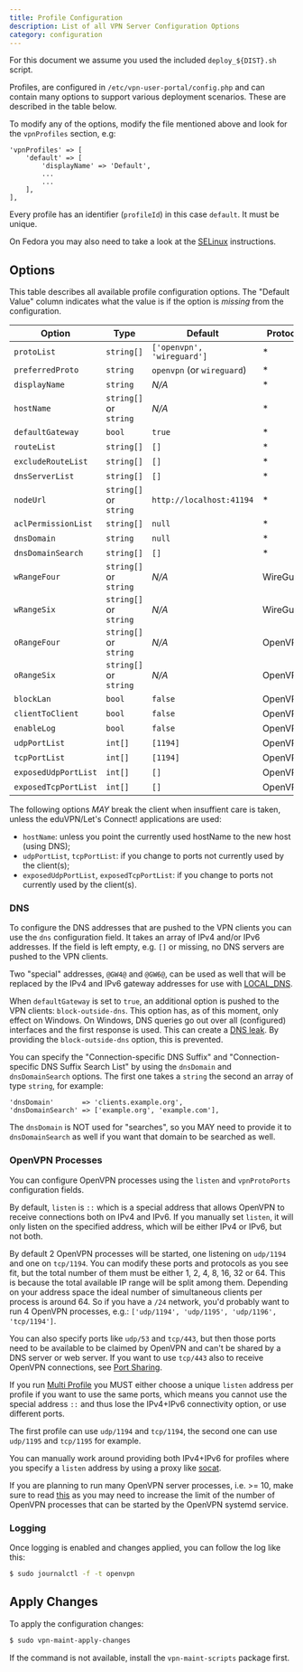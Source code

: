 ```yaml
---
title: Profile Configuration
description: List of all VPN Server Configuration Options
category: configuration
---
```


For this document we assume you used the included `deploy_${DIST}.sh` script.

Profiles, are configured in `/etc/vpn-user-portal/config.php` and
can contain many options to support various deployment scenarios. These are 
described in the table below.

To modify any of the options, modify the file mentioned above and look for the
`vpnProfiles` section, e.g:

```
'vpnProfiles' => [
    'default' => [
        'displayName' => 'Default',
        ...
        ...
    ],
],
```

Every profile has an identifier (`profileId`) in this case `default`. It must 
be unique.

On Fedora you may also need to take a look at the [SELinux](SELINUX.md) 
instructions.

## Options

This table describes all available profile configuration options. The 
"Default Value" column indicates what the value is if the option is _missing_ 
from the configuration.

| Option               | Type                   | Default                                             | Protocol  |
| -------------------- | ---------------------- | --------------------------------------------------- | --------- |
| `protoList`          | `string[]`             | `['openvpn', 'wireguard']`                          | *         |
| `preferredProto`     | `string`               | `openvpn` (or `wireguard`)                          | *         |
| `displayName`        | `string`               | _N/A_                                               | *         |
| `hostName`           | `string[]` or `string` | _N/A_                                               | *         |
| `defaultGateway`     | `bool`                 | `true`                                              | *         |
| `routeList`          | `string[]`             | `[]`                                                | *         |
| `excludeRouteList`   | `string[]`             | `[]`                                                | *         |
| `dnsServerList`      | `string[]`             | `[]`                                                | *         |
| `nodeUrl`            | `string[]` or `string` | `http://localhost:41194`                            | *         |
| `aclPermissionList`  | `string[]`             | `null`                                              | *         |
| `dnsDomain`          | `string`               | `null`                                              | *         |
| `dnsDomainSearch`    | `string[]`             | `[]`                                                | *         |
| `wRangeFour`         | `string[]` or `string` | _N/A_                                               | WireGuard |
| `wRangeSix`          | `string[]` or `string` | _N/A_                                               | WireGuard |
| `oRangeFour`         | `string[]` or `string` | _N/A_                                               | OpenVPN   |
| `oRangeSix`          | `string[]` or `string` | _N/A_                                               | OpenVPN   |
| `blockLan`           | `bool`                 | `false`                                             | OpenVPN   |
| `clientToClient`     | `bool`                 | `false`                                             | OpenVPN   |
| `enableLog`          | `bool`                 | `false`                                             | OpenVPN   |
| `udpPortList`        | `int[]`                | `[1194]`                                            | OpenVPN   |
| `tcpPortList`        | `int[]`                | `[1194]`                                            | OpenVPN   |
| `exposedUdpPortList` | `int[]`                | `[]`                                                | OpenVPN   |
| `exposedTcpPortList` | `int[]`                | `[]`                                                | OpenVPN   |

The following options _MAY_ break the client when insuffient care is taken, 
unless the eduVPN/Let's Connect! applications are used:

* `hostName`: unless you point the currently used hostName to the new host 
  (using DNS);
* `udpPortList`, `tcpPortList`: if you change to ports not currently used by 
  the client(s);
* `exposedUdpPortList`, `exposedTcpPortList`: if you change to ports not 
  currently used by the client(s).

### DNS

To configure the DNS addresses that are pushed to the VPN clients you can use
the `dns` configuration field. It takes an array of IPv4 and/or IPv6 addresses. 
If the field is left empty, e.g. `[]` or missing, no DNS servers are pushed to 
the VPN clients.

Two "special" addresses, `@GW4@` and `@GW6@`, can be used as well that will be 
replaced by the IPv4 and IPv6 gateway addresses for use with 
[LOCAL_DNS](LOCAL_DNS.md).

When `defaultGateway` is set to `true`, an additional option is pushed to the
VPN clients: `block-outside-dns`. This option has, as of this moment, only 
effect on Windows. On Windows, DNS queries go out over all (configured) 
interfaces and the first response is used. This can create a 
[DNS leak](https://en.wikipedia.org/wiki/DNS_leak). By providing the 
`block-outside-dns` option, this is prevented.

You can specify the "Connection-specific DNS Suffix" and 
"Connection-specific DNS Suffix Search List" by using the `dnsDomain` and
`dnsDomainSearch` options. The first one takes a `string` the second an array 
of type `string`, for example:

```
'dnsDomain'       => 'clients.example.org',
'dnsDomainSearch' => ['example.org', 'example.com'],
```

The `dnsDomain` is NOT used for "searches", so you MAY need to provide it to 
`dnsDomainSearch` as well if you want that domain to be searched as well.

### OpenVPN Processes

You can configure OpenVPN processes using the `listen` and `vpnProtoPorts` 
configuration fields. 

By default, `listen` is `::` which is a special address that allows OpenVPN to
receive connections both on IPv4 and IPv6. If you manually set `listen`, it 
will only listen on the specified address, which will be either IPv4 or IPv6,
but not both.

By default 2 OpenVPN processes will be started, one listening on `udp/1194` and
one on `tcp/1194`. You can modify these ports and protocols as you see fit, but
the total number of them must be either 1, 2, 4, 8, 16, 32 or 64. This is 
because the total available IP range will be split among them. Depending on 
your address space the ideal number of simultaneous clients per process is 
around 64. So if you have a `/24` network, you'd probably want to run 4 
OpenVPN processes, e.g.: `['udp/1194', 'udp/1195', 'udp/1196', 'tcp/1194']`.

You can also specify ports like `udp/53` and `tcp/443`, but then those ports
need to be available to be claimed by OpenVPN and can't be shared by a DNS 
server or web server. If you want to use `tcp/443` also to receive OpenVPN 
connections, see [Port Sharing](PORT_SHARING.md).

If you run [Multi Profile](MULTI_PROFILE.md) you MUST either choose a unique 
`listen` address per profile if you want to use the same ports, which means you 
cannot use the special address `::` and thus lose the IPv4+IPv6 connectivity 
option, or use different ports. 

The first profile can use `udp/1194` and `tcp/1194`, the second one can use 
`udp/1195` and `tcp/1195` for example.

You can manually work around providing both IPv4+IPv6 for profiles where you 
specify a `listen` address by using a proxy like 
[socat](http://www.dest-unreach.org/socat/).

If you are planning to run many OpenVPN server processes, i.e. >= 10, make sure
to read [this](LIMIT_N_PROC.md) as you may need to increase the limit of the 
number of OpenVPN processes that can be started by the OpenVPN systemd service.

### Logging

Once logging is enabled and changes applied, you can follow the log like this:

```bash
$ sudo journalctl -f -t openvpn
```

## Apply Changes

To apply the configuration changes:

```bash
$ sudo vpn-maint-apply-changes
```

If the command is not available, install the `vpn-maint-scripts` package first.
